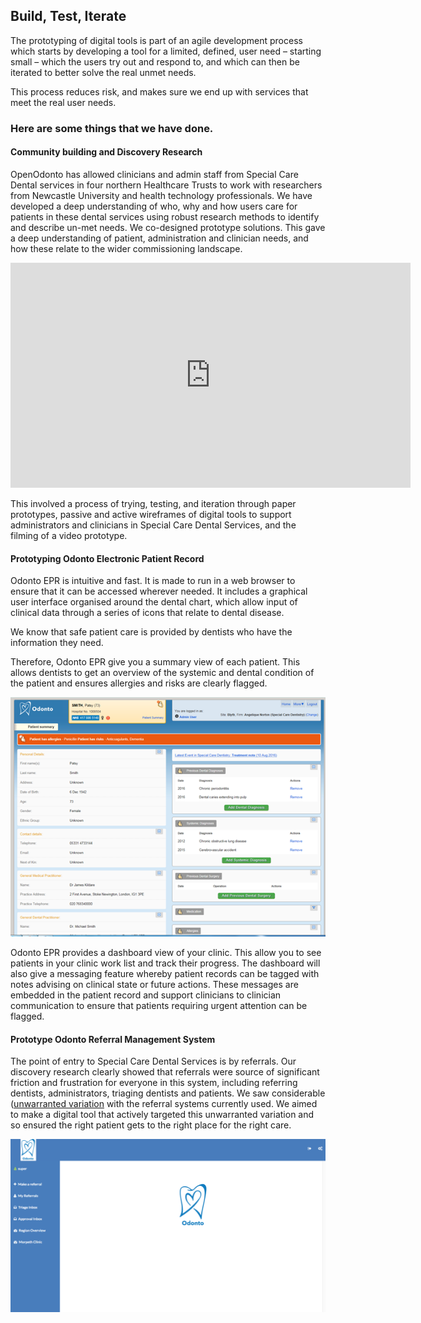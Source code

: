 ## Build, Test, Iterate

The prototyping of digital tools is part of an agile development process which starts by developing a tool for a limited, defined, user need – starting small – which the users try out and respond to, and which can then be iterated to better solve the real unmet needs.

This process reduces risk, and makes sure we end up with services that meet the real user needs.

### Here are some things that we have done.

#### Community building and Discovery Research

OpenOdonto has allowed clinicians and admin staff from Special Care Dental services in four northern Healthcare Trusts to work with researchers from Newcastle University and health technology professionals. We have developed a deep understanding of who, why and how users care for patients in these dental services using robust research methods to identify and describe un-met needs.
We co-designed prototype solutions. This gave a deep understanding of patient, administration and clinician needs, and how these relate to the wider commissioning landscape.

<center><iframe width="640" height="360" src="https://player.vimeo.com/video/179183525" frameborder="0" allowfullscreen="" mozallowfullscreen="" webkitallowfullscreen=""></iframe>
</center>

This involved a process of trying, testing, and iteration through paper prototypes, passive and active wireframes of digital tools to support administrators and clinicians in Special Care Dental Services, and the filming of a video prototype.

#### Prototyping Odonto Electronic Patient Record

Odonto EPR is intuitive and fast. It is made to run in a web browser to ensure that it can be accessed wherever needed. It includes a graphical user interface organised around the dental chart, which allow input of clinical data through a series of icons that relate to dental disease.

We know that safe patient care is provided by dentists who have the information they need.

Therefore, Odonto EPR give you a summary view of each patient. This allows dentists to get an overview of the systemic and dental condition of the patient and ensures allergies and risks are clearly flagged.

<center>
<img src="/assets/epr.prototype.png" />
</center>

Odonto EPR provides a dashboard view of your clinic. This allow you to see patients in your clinic work list and track their progress. The dashboard will also give a messaging feature whereby patient records can be tagged with notes advising on clinical state or future actions. These messages are embedded in the patient record and support clinicians to clinician communication to ensure that patients requiring urgent attention can be flagged.

#### Prototype Odonto Referral Management System

The point of entry to Special Care Dental Services is by referrals. Our discovery research clearly showed that referrals were source of significant friction and frustration for everyone in this system, including referring dentists, administrators, triaging dentists and patients. We saw considerable ([unwarranted variation](https://www.england.nhs.uk/rightcare/2017/01/04/matthew-cripps-3/) with the referral systems currently used. We aimed to make a digital tool that actively targeted this unwarranted variation and so ensured the right patient gets to the right place for the right care.


<center>
<img src="/assets/referral.prototype.png" />
</center>
